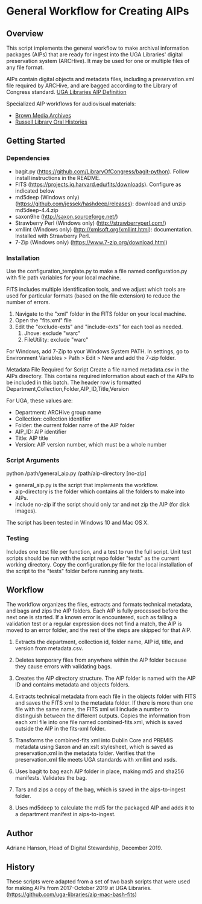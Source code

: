 # General Workflow for Creating AIPs

## Overview

This script implements the general workflow to make archival information packages (AIPs) that are ready for ingest 
into the UGA Libraries' digital preservation system (ARCHive). 
It may be used for one or multiple files of any file format.

AIPs contain digital objects and metadata files, including a preservation.xml file required by ARCHive,
and are bagged according to the Library of Congress standard. 
[UGA Libraries AIP Definition](https://docs.google.com/document/d/1PuRtSC9E0Fyt5vf4yVCER20bIWp_odPhdhGokBhJ69s/edit)

Specialized AIP workflows for audiovisual materials:
- [Brown Media Archives](https://github.com/uga-libraries/av-aip)
- [Russell Library Oral Histories](https://github.com/uga-libraries/av-aip_russell)

## Getting Started

### Dependencies

* bagit.py (https://github.com/LibraryOfCongress/bagit-python). Follow install instructions in the README.
* FITS (https://projects.iq.harvard.edu/fits/downloads). Configure as indicated below
* md5deep (Windows only) (https://github.com/jessek/hashdeep/releases): download and unzip md5deep-4.4.zip
* saxon9he (http://saxon.sourceforge.net/)
* Strawberry Perl (Windows only) (http://strawberryperl.com/)
* xmllint (Windows only) (http://xmlsoft.org/xmllint.html): documentation. Installed with Strawberry Perl.
* 7-Zip (Windows only) (https://www.7-zip.org/download.html)

### Installation

Use the configuration_template.py to make a file named configuration.py with file path variables for your local machine.

FITS includes multiple identification tools, and we adjust which tools are used for particular formats 
(based on the file extension) to reduce the number of errors.
1. Navigate to the "xml" folder in the FITS folder on your local machine.
2. Open the "fits.xml" file
3. Edit the "exclude-exts" and "include-exts" for each tool as needed.
    1. Jhove: exclude "warc"
    2. FileUtility: exclude "warc"

For Windows, add 7-Zip to your Windows System PATH. 
In settings, go to Environment Variables > Path > Edit > New and add the 7-zip folder. 

Metadata File Required for Script
Create a file named metadata.csv in the AIPs directory. 
This contains required information about each of the AIPs to be included in this batch.
The header row is formatted Department,Collection,Folder,AIP_ID,Title,Version

For UGA, these values are:
* Department: ARCHive group name
* Collection: collection identifier
* Folder: the current folder name of the AIP folder
* AIP_ID: AIP identifier
* Title: AIP title
* Version: AIP version number, which must be a whole number

### Script Arguments

python /path/general_aip.py /path/aip-directory [no-zip]
* general_aip.py is the script that implements the workflow.
* aip-directory is the folder which contains all the folders to make into AIPs.
* include no-zip if the script should only tar and not zip the AIP (for disk images).

The script has been tested in Windows 10 and Mac OS X.

### Testing

Includes one test file per function, and a test to run the full script.
Unit test scripts should be run with the script repo folder "tests" as the current working directory.
Copy the configuration.py file for the local installation of the script to the "tests" folder before running any tests.

## Workflow
The workflow organizes the files, extracts and formats technical metadata, and bags and zips the AIP folders. 
Each AIP is fully processed before the next one is started.
If a known error is encountered, such as failing a validation test or a regular expression does not find a match, 
the AIP is moved to an error folder, and the rest of the steps are skipped for that AIP. 

1. Extracts the department, collection id, folder name, AIP id, title, and version from metadata.csv.


2. Deletes temporary files from anywhere within the AIP folder because they cause errors with validating bags.


3. Creates the AIP directory structure. 
   The AIP folder is named with the AIP ID and contains metadata and objects folders.

4. Extracts technical metadata from each file in the objects folder with FITS and saves the FITS xml to the metadata folder. 
   If there is more than one file with the same name, the FITS xml will include a number to distinguish between the different outputs. 
   Copies the information from each xml file into one file named combined-fits.xml, which is saved outside the AIP in the fits-xml folder.


5. Transforms the combined-fits xml into Dublin Core and PREMIS metadata using Saxon and an xslt stylesheet, 
   which is saved as preservation.xml in the metadata folder. 
   Verifies that the preservation.xml file meets UGA standards with xmllint and xsds.


6. Uses bagit to bag each AIP folder in place, making md5 and sha256 manifests. Validates the bag.


7. Tars and zips a copy of the bag, which is saved in the aips-to-ingest folder.


8. Uses md5deep to calculate the md5 for the packaged AIP and adds it to a department manifest in aips-to-ingest.

## Author

Adriane Hanson, Head of Digital Stewardship, December 2019.

## History

These scripts were adapted from a set of two bash scripts that were used for making AIPs from 2017-October 2019 at UGA Libraries. 
(https://github.com/uga-libraries/aip-mac-bash-fits)

